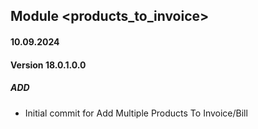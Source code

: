 ## Module <products_to_invoice>

#### 10.09.2024
#### Version 18.0.1.0.0
##### ADD
- Initial commit for Add Multiple Products To Invoice/Bill
